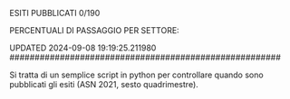 ESITI PUBBLICATI 0/190 

PERCENTUALI DI PASSAGGIO PER SETTORE:

UPDATED 2024-09-08 19:19:25.211980
###################################################### 

Si tratta di un semplice script in python per controllare quando sono pubblicati gli esiti (ASN 2021, sesto quadrimestre).

